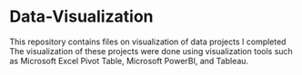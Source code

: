 # Data-Visualization
This repository contains files on visualization of data projects I completed
The visualization of these projects were done using visualization tools such as Microsoft Excel Pivot Table, Microsoft PowerBI, and Tableau.
